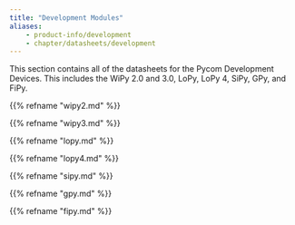 ```yaml
---
title: "Development Modules"
aliases:
    - product-info/development
    - chapter/datasheets/development
---
```

This section contains all of the datasheets for the Pycom Development Devices. This includes the WiPy 2.0 and 3.0, LoPy, LoPy 4, SiPy, GPy, and FiPy.

{{% refname "wipy2.md" %}}

{{% refname "wipy3.md" %}}

{{% refname "lopy.md" %}}

{{% refname "lopy4.md" %}}

{{% refname "sipy.md" %}}

{{% refname "gpy.md" %}}

{{% refname "fipy.md" %}}


